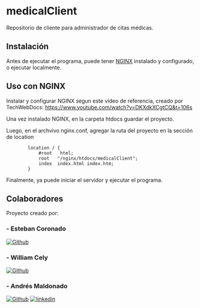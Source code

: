 # medicalClient
Repositorio de cliente para administrador de citas médicas.

## Instalación

Antes de ejecutar el programa, puede tener [NGINX](https://nginx.org/en/download.html) instalado y configurado, o ejecutar localmente.

## Uso con NGINX

Instalar y configurar NGINX segun este video de referencia, creado por TechWebDocs: https://www.youtube.com/watch?v=DKXdkXCgtCQ&t=106s

Una vez instalado NGINX, en la carpeta htdocs guardar el proyecto.

Luego, en el archvivo nginx.conf, agregar la ruta del proyecto en la sección de location
```
        location / {
            #root   html;
            root   "/nginx/htdocs/medicalClient";
            index  index.html index.htm;
        }
```

Finalmente, ya puede iniciar el servidor y ejecutar el programa.

## Colaboradores

Proyecto creado por:

### - Esteban Coronado
[![Github](https://img.shields.io/badge/github-%2324292e.svg?&style=for-the-badge&logo=github&logoColor=white)](https://github.com/Esteban-Coronado)
### - William Cely
[![Github](https://img.shields.io/badge/github-%2324292e.svg?&style=for-the-badge&logo=github&logoColor=white)](https://github.com/WilliamC111)
### - Andrés Maldonado
[![Github](https://img.shields.io/badge/github-%2324292e.svg?&style=for-the-badge&logo=github&logoColor=white)](https://github.com/AndresMaldonado200338)
[![linkedin](https://img.shields.io/badge/linkedin-0A66C2?style=for-the-badge&logo=linkedin&logoColor=white)](https://www.linkedin.com/in/amaldonados/)
